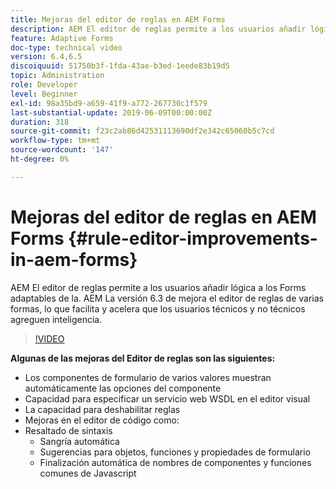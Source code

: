 ```yaml
---
title: Mejoras del editor de reglas en AEM Forms
description: AEM El editor de reglas permite a los usuarios añadir lógica a los Forms adaptables de la. AEM La versión 6.3 de mejora el editor de reglas de varias formas, lo que facilita y acelera que los usuarios técnicos y no técnicos agreguen inteligencia.
feature: Adaptive Forms
doc-type: technical video
version: 6.4,6.5
discoiquuid: 51750b3f-1fda-43ae-b3ed-1eede83b19d5
topic: Administration
role: Developer
level: Beginner
exl-id: 98a35bd9-a659-41f9-a772-267730c1f579
last-substantial-update: 2019-06-09T00:00:00Z
duration: 318
source-git-commit: f23c2ab86d42531113690df2e342c65060b5c7cd
workflow-type: tm+mt
source-wordcount: '147'
ht-degree: 0%

---
```


# Mejoras del editor de reglas en AEM Forms {#rule-editor-improvements-in-aem-forms}

AEM El editor de reglas permite a los usuarios añadir lógica a los Forms adaptables de la. AEM La versión 6.3 de mejora el editor de reglas de varias formas, lo que facilita y acelera que los usuarios técnicos y no técnicos agreguen inteligencia.

>[!VIDEO](https://video.tv.adobe.com/v/19653?quality=12&learn=on)

**Algunas de las mejoras del Editor de reglas son las siguientes:**

* Los componentes de formulario de varios valores muestran automáticamente las opciones del componente
* Capacidad para especificar un servicio web WSDL en el editor visual
* La capacidad para deshabilitar reglas
* Mejoras en el editor de código como:
* Resaltado de sintaxis
   * Sangría automática
   * Sugerencias para objetos, funciones y propiedades de formulario
   * Finalización automática de nombres de componentes y funciones comunes de Javascript
